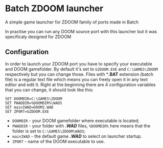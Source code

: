 # Batch ZDOOM launcher
A simple game launcher for ZDOOM family of ports made in Batch

In practise you can run any DOOM source port with this launcher but it was specificaly designed for ZDOOM

## Configuration
In order to launch your ZDOOM port you have to specify your executable and DOOM gamefolder. By default it's set to `GZDOOM.EXE` and `C:\GAMES\ZDOOM` respectively but you can change those.
Files with ***.BAT** extension (batch file) is a regular text file which means you can freely open it in any text editor and edit it.
Right at the beginning there are 4 configuration variables that you can change, it should look like this:
```batch
SET DOOMDIR=C:\GAMES\ZDOOM
SET PWADDIR=%DOOMDIR%\WADS
SET mainIWAD=DOOM2.WAD
SET ZPORT=GZDOOM.EXE
```

- `DOOMDIR` - your DOOM gamefolder where executable is located;
- `PWADDIR` - your folder with ***.WAD*** files, `%DOOMDIR%` here means that the folder is set to `C:\GAMES\ZDOOM\WADS`;
- `mainIWAD` - the default game ***.WAD*** to select on launcher startup.
- `ZPORT` - name of the DOOM executable to use.
